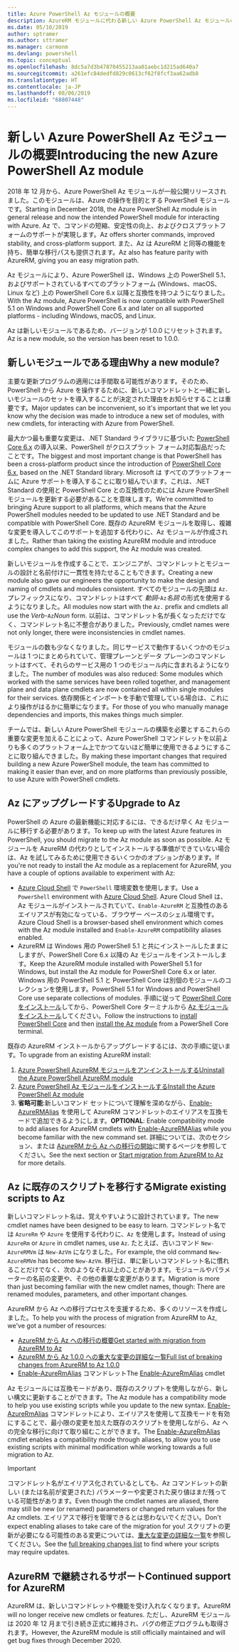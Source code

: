 ```yaml
---
title: Azure PowerShell Az モジュールの概要
description: AzureRM モジュールに代わる新しい Azure PowerShell Az モジュールの概要。
ms.date: 05/10/2019
author: sptramer
ms.author: sttramer
ms.manager: carmonm
ms.devlang: powershell
ms.topic: conceptual
ms.openlocfilehash: 8dc5a7d3b47870455213aa01aebc1d215ad640a7
ms.sourcegitcommit: a261efc84dedfd829c0613cf62f8fcf3aa62adb8
ms.translationtype: HT
ms.contentlocale: ja-JP
ms.lasthandoff: 08/06/2019
ms.locfileid: "68807448"
---
```

# <a name="introducing-the-new-azure-powershell-az-module"></a><span data-ttu-id="434e0-103">新しい Azure PowerShell Az モジュールの概要</span><span class="sxs-lookup"><span data-stu-id="434e0-103">Introducing the new Azure PowerShell Az module</span></span>

<span data-ttu-id="434e0-104">2018 年 12 月から、Azure PowerShell Az モジュールが一般公開リリースされました。このモジュールは、Azure の操作を目的とする PowerShell モジュールです。</span><span class="sxs-lookup"><span data-stu-id="434e0-104">Starting in December 2018, the Azure PowerShell Az module is in general release and now the intended PowerShell module for interacting with Azure.</span></span> <span data-ttu-id="434e0-105">Az で、コマンドの短縮、安定性の向上、およびクロスプラットフォームのサポートが実現します。</span><span class="sxs-lookup"><span data-stu-id="434e0-105">Az offers shorter commands, improved stability, and cross-platform support.</span></span> <span data-ttu-id="434e0-106">また、Az は AzureRM と同等の機能を持ち、簡単な移行パスも提供されます。</span><span class="sxs-lookup"><span data-stu-id="434e0-106">Az also has feature parity with AzureRM, giving you an easy migration path.</span></span>

<span data-ttu-id="434e0-107">Az モジュールにより、Azure PowerShell は、Windows 上の PowerShell 5.1、およびサポートされているすべてのプラットフォーム (Windows、macOS、Linux など) 上の PowerShell Core 6.x 以降と互換性を持つようになりました。</span><span class="sxs-lookup"><span data-stu-id="434e0-107">With the Az module, Azure PowerShell is now compatible with PowerShell 5.1 on Windows and PowerShell Core 6.x and later on all supported platforms - including Windows, macOS, and Linux.</span></span>

<span data-ttu-id="434e0-108">Az は新しいモジュールであるため、バージョンが 1.0.0 にリセットされます。</span><span class="sxs-lookup"><span data-stu-id="434e0-108">Az is a new module, so the version has been reset to 1.0.0.</span></span>

## <a name="why-a-new-module"></a><span data-ttu-id="434e0-109">新しいモジュールである理由</span><span class="sxs-lookup"><span data-stu-id="434e0-109">Why a new module?</span></span>

<span data-ttu-id="434e0-110">主要な更新プログラムの適用には手間取る可能性があります。そのため、PowerShell から Azure を操作するために、新しいコマンドレットと一緒に新しいモジュールのセットを導入することが決定された理由をお知らせすることは重要です。</span><span class="sxs-lookup"><span data-stu-id="434e0-110">Major updates can be inconvenient, so it's important that we let you know why the decision was made to introduce a new set of modules, with new cmdlets, for interacting with Azure from PowerShell.</span></span>

<span data-ttu-id="434e0-111">最大かつ最も重要な変更は、.NET Standard ライブラリに基づいた [PowerShell Core 6.x](/powershell/scripting/overview) の導入以来、PowerShell がクロスプラット フォーム対応製品だったことです。</span><span class="sxs-lookup"><span data-stu-id="434e0-111">The biggest and most important change is that PowerShell has been a cross-platform product since the introduction of [PowerShell Core 6.x](/powershell/scripting/overview), based on the .NET Standard library.</span></span>
<span data-ttu-id="434e0-112">Microsoft は すべてのプラットフォームに Azure サポートを導入することに取り組んでいます。これは、.NET Standard の使用と PowerShell Core との互換性のためには Azure PowerShell モジュールを更新する必要があることを意味します。</span><span class="sxs-lookup"><span data-stu-id="434e0-112">We're committed to bringing Azure support to all platforms, which means that the Azure PowerShell modules needed to be updated to use .NET Standard and be compatible with PowerShell Core.</span></span> <span data-ttu-id="434e0-113">既存の AzureRM モジュールを取得し、複雑な変更を導入してこのサポートを追加する代わりに、Az モジュールが作成されました。</span><span class="sxs-lookup"><span data-stu-id="434e0-113">Rather than taking the existing AzureRM module and introduce complex changes to add this support, the Az module was created.</span></span>

<span data-ttu-id="434e0-114">新しいモジュールを作成することで、エンジニアが、コマンドレットとモジュールの設計と名前付けに一貫性を持たせることもできます。</span><span class="sxs-lookup"><span data-stu-id="434e0-114">Creating a new module also gave our engineers the opportunity to make the design and naming of cmdlets and modules consistent.</span></span> <span data-ttu-id="434e0-115">すべてのモジュールの先頭は `Az.` プレフィックスになり、コマンドレットはすべて _動詞_-`Az`_名詞_ の形式を使用するようになりました。</span><span class="sxs-lookup"><span data-stu-id="434e0-115">All modules now start with the `Az.` prefix and cmdlets all use the _Verb_-`Az`_Noun_ form.</span></span> <span data-ttu-id="434e0-116">以前は、コマンドレット名が長くなっただけでなく、コマンドレット名に不整合がありました。</span><span class="sxs-lookup"><span data-stu-id="434e0-116">Previously, cmdlet names were not only longer, there were inconsistencies in cmdlet names.</span></span>

<span data-ttu-id="434e0-117">モジュールの数も少なくなりました。同じサービスで動作するいくつかのモジュールは 1 つにまとめられていて、管理プレーンとデータ プレーンのコマンドレットはすべて、それらのサービス用の 1 つのモジュール内に含まれるようになりました。</span><span class="sxs-lookup"><span data-stu-id="434e0-117">The number of modules was also reduced: Some modules which worked with the same services have been rolled together, and management plane and data plane cmdlets are now contained all within single modules for their services.</span></span> <span data-ttu-id="434e0-118">依存関係とインポートを手動で管理している場合は、これにより操作がはるかに簡単になります。</span><span class="sxs-lookup"><span data-stu-id="434e0-118">For those of you who manually manage dependencies and imports, this makes things much simpler.</span></span>

<span data-ttu-id="434e0-119">チームでは、新しい Azure PowerShell モジュールの構築を必要とするこれらの重要な変更を加えることによって、Azure PowerShell コマンドレットを以前よりも多くのプラットフォーム上でかつてないほど簡単に使用できるようにすることに取り組んできました。</span><span class="sxs-lookup"><span data-stu-id="434e0-119">By making these important changes that required building a new Azure PowerShell module, the team has committed to making it easier than ever, and on more platforms than previously possible, to use Azure with PowerShell cmdlets.</span></span>

## <a name="upgrade-to-az"></a><span data-ttu-id="434e0-120">Az にアップグレードする</span><span class="sxs-lookup"><span data-stu-id="434e0-120">Upgrade to Az</span></span>

<span data-ttu-id="434e0-121">PowerShell の Azure の最新機能に対応するには、できるだけ早く Az モジュールに移行する必要があります。</span><span class="sxs-lookup"><span data-stu-id="434e0-121">To keep up with the latest Azure features in PowerShell, you should migrate to the Az module as soon as possible.</span></span> <span data-ttu-id="434e0-122">Az モジュールを AzureRM の代わりとしてインストールする準備ができていない場合は、Az を試してみるために使用できるいくつかのオプションがあります。</span><span class="sxs-lookup"><span data-stu-id="434e0-122">If you're not ready to install the Az module as a replacement for AzureRM, you have a couple of options available to experiment with Az:</span></span>

* <span data-ttu-id="434e0-123">[Azure Cloud Shell](https://docs.microsoft.com/en-us/azure/cloud-shell/overview) で `PowerShell` 環境変数を使用します。</span><span class="sxs-lookup"><span data-stu-id="434e0-123">Use a `PowerShell` environment with [Azure Cloud Shell](https://docs.microsoft.com/en-us/azure/cloud-shell/overview).</span></span>
  <span data-ttu-id="434e0-124">Azure Cloud Shell は、Az モジュールがインストールされていて、`Enable-AzureRM` と互換性のあるエイリアスが有効になっている、ブラウザー ベースのシェル環境です。</span><span class="sxs-lookup"><span data-stu-id="434e0-124">Azure Cloud Shell is a browser-based shell environment which comes with the Az module installed and `Enable-AzureRM` compatibility aliases enabled.</span></span>
* <span data-ttu-id="434e0-125">AzureRM は Windows 用の PowerShell 5.1 と共にインストールしたままにしますが、PowerShell Core 6.x 以降の Az モジュールをインストールします。</span><span class="sxs-lookup"><span data-stu-id="434e0-125">Keep the AzureRM module installed with PowerShell 5.1 for Windows, but install the Az module for PowerShell Core 6.x or later.</span></span> <span data-ttu-id="434e0-126">Windows 用の PowerShell 5.1 と PowerShell Core は別個のモジュールのコレクションを使用します。</span><span class="sxs-lookup"><span data-stu-id="434e0-126">PowerShell 5.1 for Windows and PowerShell Core use separate collections of modules.</span></span> <span data-ttu-id="434e0-127">手順に従って [PowerShell Core をインストール](/powershell/scripting/install/installing-powershell-core-on-windows)してから、PowerShell Core ターミナルから [Az モジュールをインストール](install-az-ps.md)してください。</span><span class="sxs-lookup"><span data-stu-id="434e0-127">Follow the instructions to [install PowerShell Core](/powershell/scripting/install/installing-powershell-core-on-windows) and then [install the Az module](install-az-ps.md) from a PowerShell Core terminal.</span></span>

<span data-ttu-id="434e0-128">既存の AzureRM インストールからアップグレードするには、次の手順に従います。</span><span class="sxs-lookup"><span data-stu-id="434e0-128">To upgrade from an existing AzureRM install:</span></span>

1. [<span data-ttu-id="434e0-129">Azure PowerShell AzureRM モジュールをアンインストールする</span><span class="sxs-lookup"><span data-stu-id="434e0-129">Uninstall the Azure PowerShell AzureRM module</span></span>](/powershell/azure/uninstall-az-ps#uninstall-the-azurerm-module)
2. [<span data-ttu-id="434e0-130">Azure PowerShell Az モジュールをインストールする</span><span class="sxs-lookup"><span data-stu-id="434e0-130">Install the Azure PowerShell Az module</span></span>](install-az-ps.md)
3. <span data-ttu-id="434e0-131">__省略可能__:新しいコマンド セットについて理解を深めながら、[Enable-AzureRMAlias](/powershell/module/az.accounts/enable-azurermalias) を使用して AzureRM コマンドレットのエイリアスを互換モードで追加できるようにします。</span><span class="sxs-lookup"><span data-stu-id="434e0-131">__OPTIONAL__: Enable compatibility mode to add aliases for AzureRM cmdlets with [Enable-AzureRMAlias](/powershell/module/az.accounts/enable-azurermalias) while you become familiar with the new command set.</span></span> <span data-ttu-id="434e0-132">詳細については、次のセクション、または [AzureRM から Az への移行の開始](migrate-from-azurerm-to-az.md)に関するページを参照してください。</span><span class="sxs-lookup"><span data-stu-id="434e0-132">See the next section or [Start migration from AzureRM to Az](migrate-from-azurerm-to-az.md) for more details.</span></span>

## <a name="migrate-existing-scripts-to-az"></a><span data-ttu-id="434e0-133">Az に既存のスクリプトを移行する</span><span class="sxs-lookup"><span data-stu-id="434e0-133">Migrate existing scripts to Az</span></span>

<span data-ttu-id="434e0-134">新しいコマンドレット名は、覚えやすいように設計されています。</span><span class="sxs-lookup"><span data-stu-id="434e0-134">The new cmdlet names have been designed to be easy to learn.</span></span> <span data-ttu-id="434e0-135">コマンドレット名では `AzureRm` や `Azure` を使用する代わりに、`Az` を使用します。</span><span class="sxs-lookup"><span data-stu-id="434e0-135">Instead of using `AzureRm` or `Azure` in cmdlet names, use `Az`.</span></span> <span data-ttu-id="434e0-136">たとえば、古いコマンド `New-AzureRMVm` は `New-AzVm` になりました。</span><span class="sxs-lookup"><span data-stu-id="434e0-136">For example, the old command `New-AzureRMVm` has become `New-AzVm`.</span></span>
<span data-ttu-id="434e0-137">移行は、単に新しいコマンドレット名に慣れることだけでなく、次のようなそれ以上のことがあります。モジュールやパラメーターの名前の変更や、その他の重要な変更があります。</span><span class="sxs-lookup"><span data-stu-id="434e0-137">Migration is more than just becoming familiar with the new cmdlet names, though: There are renamed modules, parameters, and other important changes.</span></span>

<span data-ttu-id="434e0-138">AzureRM から Az への移行プロセスを支援するため、多くのリソースを作成しました。</span><span class="sxs-lookup"><span data-stu-id="434e0-138">To help you with the process of migration from AzureRM to Az, we've got a number of resources:</span></span>

* [<span data-ttu-id="434e0-139">AzureRM から Az への移行の概要</span><span class="sxs-lookup"><span data-stu-id="434e0-139">Get started with migration from AzureRM to Az</span></span>](migrate-from-azurerm-to-az.md)
* [<span data-ttu-id="434e0-140">AzureRM から Az 1.0.0 への重大な変更の詳細な一覧</span><span class="sxs-lookup"><span data-stu-id="434e0-140">Full list of breaking changes from AzureRM to Az 1.0.0</span></span>](migrate-az-1.0.0.md)
* <span data-ttu-id="434e0-141">[Enable-AzureRmAlias](/powershell/module/az.accounts/enable-azurermalias) コマンドレット</span><span class="sxs-lookup"><span data-stu-id="434e0-141">The [Enable-AzureRmAlias](/powershell/module/az.accounts/enable-azurermalias) cmdlet</span></span>

<span data-ttu-id="434e0-142">Az モジュールには互換モードがあり、既存のスクリプトを使用しながら、新しい構文に更新することができます。</span><span class="sxs-lookup"><span data-stu-id="434e0-142">The Az module has a compatibility mode to help you use existing scripts while you update to the new syntax.</span></span> <span data-ttu-id="434e0-143">[Enable-AzureRmAlias](/powershell/module/az.accounts/enable-azurermalias) コマンドレットにより、エイリアスを使用して互換モードを有効にすることで、最小限の変更を加えた既存のスクリプトを使用しながら、Az への完全な移行に向けて取り組むことができます。</span><span class="sxs-lookup"><span data-stu-id="434e0-143">The [Enable-AzureRmAlias](/powershell/module/az.accounts/enable-azurermalias) cmdlet enables a compatibility mode through aliases, to allow you to use existing scripts with minimal modification while working towards a full migration to Az.</span></span>

> [!IMPORTANT]
> <span data-ttu-id="434e0-144">コマンドレット名がエイリアス化されているとしても、Az コマンドレットの新しい (または名前が変更された) パラメーターや変更された戻り値はまだ残っている可能性があります。</span><span class="sxs-lookup"><span data-stu-id="434e0-144">Even though the cmdlet names are aliased, there may still be new (or renamed) parameters or changed return values for the Az cmdlets.</span></span> <span data-ttu-id="434e0-145">エイリアスで移行を管理できるとは思わないでください。</span><span class="sxs-lookup"><span data-stu-id="434e0-145">Don't expect enabling aliases to take care of the migration for you!</span></span> <span data-ttu-id="434e0-146">スクリプトの更新が必要になる可能性のある変更については、[重大な変更の詳細な一覧](migrate-az-1.0.0.md)を参照してください。</span><span class="sxs-lookup"><span data-stu-id="434e0-146">See the [full breaking changes list](migrate-az-1.0.0.md) to find where your scripts may require updates.</span></span>

## <a name="continued-support-for-azurerm"></a><span data-ttu-id="434e0-147">AzureRM で継続されるサポート</span><span class="sxs-lookup"><span data-stu-id="434e0-147">Continued support for AzureRM</span></span>

<span data-ttu-id="434e0-148">AzureRM は、新しいコマンドレットや機能を受け入れなくなります。</span><span class="sxs-lookup"><span data-stu-id="434e0-148">AzureRM will no longer receive new cmdlets or features.</span></span> <span data-ttu-id="434e0-149">ただし、AzureRM モジュールは 2020 年 12 月まで引き続き正式に維持され、バグの修正プログラムも取得されます。</span><span class="sxs-lookup"><span data-stu-id="434e0-149">However, the AzureRM module is still officially maintained and will get bug fixes through December 2020.</span></span>